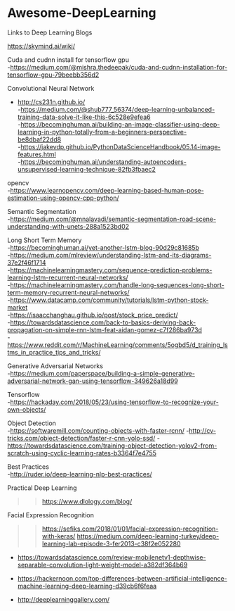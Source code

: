 # Awesome-DeepLearning  
Links to Deep Learning Blogs  


https://skymind.ai/wiki/  

Cuda and cudnn install for tensorflow gpu  
-https://medium.com/@mishra.thedeepak/cuda-and-cudnn-installation-for-tensorflow-gpu-79beebb356d2  

Convolutional Neural Network  
- http://cs231n.github.io/  
-https://medium.com/@shub777_56374/deep-learning-unbalanced-training-data-solve-it-like-this-6c528e9efea6  
-https://becominghuman.ai/building-an-image-classifier-using-deep-learning-in-python-totally-from-a-beginners-perspective-be8dbaf22dd8  
-https://jakevdp.github.io/PythonDataScienceHandbook/05.14-image-features.html  
-https://becominghuman.ai/understanding-autoencoders-unsupervised-learning-technique-82fb3fbaec2  

opencv  
-https://www.learnopencv.com/deep-learning-based-human-pose-estimation-using-opencv-cpp-python/  

Semantic Segmentation  
-https://medium.com/@mnalavadi/semantic-segmentation-road-scene-understanding-with-unets-288a1523bd02  

Long Short Term Memory  
-https://becominghuman.ai/yet-another-lstm-blog-90d29c81685b  
-https://medium.com/mlreview/understanding-lstm-and-its-diagrams-37e2f46f1714  
-https://machinelearningmastery.com/sequence-prediction-problems-learning-lstm-recurrent-neural-networks/  
-https://machinelearningmastery.com/handle-long-sequences-long-short-term-memory-recurrent-neural-networks/  
-https://www.datacamp.com/community/tutorials/lstm-python-stock-market  
-https://isaacchanghau.github.io/post/stock_price_predict/  
-https://towardsdatascience.com/back-to-basics-deriving-back-propagation-on-simple-rnn-lstm-feat-aidan-gomez-c7f286ba973d  
-https://www.reddit.com/r/MachineLearning/comments/5ogbd5/d_training_lstms_in_practice_tips_and_tricks/  

Generative Adversarial Networks\
-https://medium.com/paperspace/building-a-simple-generative-adversarial-network-gan-using-tensorflow-349626a18d99

Tensorflow\
-https://hackaday.com/2018/05/23/using-tensorflow-to-recognize-your-own-objects/


Object Detection\
-https://softwaremill.com/counting-objects-with-faster-rcnn/
-http://cv-tricks.com/object-detection/faster-r-cnn-yolo-ssd/
-https://towardsdatascience.com/training-object-detection-yolov2-from-scratch-using-cyclic-learning-rates-b3364f7e4755


Best Practices  
-http://ruder.io/deep-learning-nlp-best-practices/  

Practical Deep Learning  
>> https://www.dlology.com/blog/  

Facial Expression Recognition  
>> https://sefiks.com/2018/01/01/facial-expression-recognition-with-keras/
>> https://medium.com/deep-learning-turkey/deep-learning-lab-episode-3-fer2013-c38f2e052280  

* https://towardsdatascience.com/review-mobilenetv1-depthwise-separable-convolution-light-weight-model-a382df364b69  

* https://hackernoon.com/top-differences-between-artificial-intelligence-machine-learning-deep-learning-d39cb6f6feaa  

* http://deeplearninggallery.com/  
